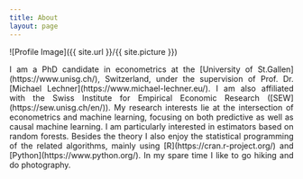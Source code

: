 ```yaml
---
title: About
layout: page
---
```

![Profile Image]({{ site.url }}/{{ site.picture }})

<p align="justify">I am a PhD candidate in econometrics at the [University of St.Gallen](https://www.unisg.ch/), Switzerland,
under the supervision of Prof. Dr. [Michael Lechner](https://www.michael-lechner.eu/). I am also affiliated
with the Swiss Institute for Empirical Economic Research ([SEW](https://sew.unisg.ch/en/)). My research
interests lie at the intersection of econometrics and machine learning, focusing on both predictive as well
as causal machine learning. I am particularly interested in estimators based on random forests. Besides the
theory I also enjoy the statistical programming of the related algorithms, mainly using [R](https://cran.r-project.org/)
and [Python](https://www.python.org/). In my spare time I like to go hiking and do photography. </p>

